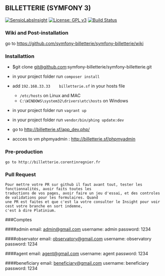 ## BILLETTERIE (SYMFONY 3)

[![SensioLabsInsight](https://insight.sensiolabs.com/projects/2ae52ad7-6225-4680-a715-37e8d7ee20fb/mini.png)](https://insight.sensiolabs.com/projects/2ae52ad7-6225-4680-a715-37e8d7ee20fb)
[![License: GPL v3](https://img.shields.io/badge/License-GPL%20v3-blue.svg)](https://github.com/symfony-billetterie/symfony-billetterie/blob/master/LICENSE.md)
[![Build Status](http://jenkins.corentinregnier.fr/job/Billeterie/badge/icon)](http://jenkins.corentinregnier.fr/job/Billeterie/)
### Wiki and Post-installation

   go to https://github.com/symfony-billetterie/symfony-billetterie/wiki

### Installattion

- $git clone git@github.com:symfony-billetterie/symfony-billetterie.git

- in your project folder run `composer install`

- add `192.168.33.33    billetterie.sf` in your hosts file
    - `/etc/hosts` on Linux and MAC
    - `C:\WINDOWS\system32\drivers\etc\hosts` on Windows

- in your project folder run `vagrant up`

- in your project folder run `vendor/bin/phing update:dev`

- go to http://billetterie.sf/app_dev.php/

- accces to vm phpmyadmin : http://billetterie.sf/phpmyadmin
### Pre-production

    go to http://billetterie.corentinregnier.fr

### Pull Request
    Pour mettre votre PR sur github il faut avant tout, tester les fonctionnalités, avoir faits toutes les 
    traductions de vos pages, avoir faire un jeu d'essai, et des controles de validations pour les formulaires. Quand
    une PR est faites et que c'est la votre consulter le Insight pour voir cest votre branche en sort indemne, 
    c'est à dire Platinium.

###Comptes

####admin
    email: admin@gmail.com
    username: admin
    password: 1234
    
####observator
    email: observatory@gmail.com
    username: observatory
    password: 1234
    
####agent
    email: agent@gmail.com
    username: agent
    password: 1234

####beneficiary
    email: beneficiary@gmail.com
    username: beneficiary
    password: 1234
